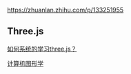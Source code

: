 https://zhuanlan.zhihu.com/p/133251955

## Three.js
[如何系统的学习three.js？](https://www.zhihu.com/question/36367846)

[计算机图形学](https://classroom.udacity.com/courses/cs291)